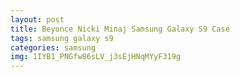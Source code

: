 ```yaml
---
layout: post
title: Beyonce Nicki Minaj Samsung Galaxy S9 Case
tags: samsung galaxy s9
categories: samsung
img: 1IYB1_PNGfw86sLV_j3sEjHNqMYyF319g
---
```

